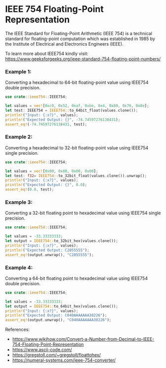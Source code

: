 # IEEE 754 Floating-Point Representation

The IEEE Standard for Floating-Point Arithmetic (IEEE 754) is a technical standard for floating-point computation which was established in 1985 by the Institute of Electrical and Electronics Engineers (IEEE).

To learn more about IEEE754 kindly visit: https://www.geeksforgeeks.org/ieee-standard-754-floating-point-numbers/

### Example 1:

Converting a hexadecimal to 64-bit floating-point value using IEEE754 double precision.

```rust
use crate::ieee754::IEEE754;

let values = vec![0xc0, 0x52, 0xaf, 0xbe, 0x4, 0x89, 0x76, 0x8e];
let test: IEEE754 = IEEE754::to_64bit_float(values.clone());
println!("Input: {:x?}", values);
println!("Expected Output: {}", -74.74597276138431);
assert_eq!(-74.74597276138431, test);
```

### Example 2:

Converting a hexadecimal to 32-bit floating-point value using IEEE754 single precision.

```rust
use crate::ieee754::IEEE754;

let values = vec![0x00, 0x00, 0x00, 0x00];
let test: f32= IEEE754::to_32bit_float(values.clone()).unwrap();
println!("Input: {:x?}", values);
println!("Expected Output: {}", 0.0);
assert_eq!(0.0, test);
```

### Example 3:

Converting a 32-bit floating point to hexadecimal value using IEEE754 single precision.

```rust
use crate::ieee754::IEEE754;

let values = -33.33333333;
let output = IEEE754::to_32bit_hex(values.clone());
println!("Input: {:x?}", values);
println!("Expected Output: C2055555");
assert_eq!(output.unwrap(), "C2055555");
```

### Example 4:

Converting a 64-bit floating point to hexadecimal value using IEEE754 double precision.

```rust
use crate::ieee754::IEEE754;

let values = -33.33333333;
let output = IEEE754::to_64bit_hex(values.clone());
println!("Input: {:x?}", values);
println!("Expected Output: C040AAAAAAA38226");
assert_eq!(output.unwrap(), "C040AAAAAAA38226");
```

References:
- https://www.wikihow.com/Convert-a-Number-from-Decimal-to-IEEE-754-Floating-Point-Representation
- https://www.ascii-code.com/
- https://gregstoll.com/~gregstoll/floattohex/
- https://numeral-systems.com/ieee-754-converter/
